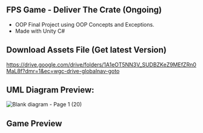 ## FPS Game - Deliver The Crate (Ongoing)
- OOP Final Project using OOP Concepts and Exceptions.
- Made with Unity C#

## Download Assets File (Get latest Version)
https://drive.google.com/drive/folders/1A1eOT5NN3V_SUDBZKeZ9MEfZRn0MaL8f?dmr=1&ec=wgc-drive-globalnav-goto

## UML Diagram Preview:
![Blank diagram - Page 1 (20)](https://github.com/user-attachments/assets/4bcd7451-18fa-47f7-9b54-6f4b1709ed8d)

## Game Preview
